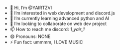 - 👋 Hi, I’m @YAIRTZVI
- 👀 I’m interested in web development and discord.js
- 🌱 I’m currently learning advanced python and AI
- 💞️ I’m looking to collaborate on web dev project
- 📫 How to reach me discord: _1_yair_1_
- 😄 Pronouns: NONE
- ⚡ Fun fact: ummmm, I LOVE MUSIC


